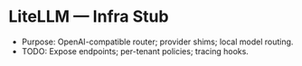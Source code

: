 # LiteLLM — Infra Stub

- Purpose: OpenAI-compatible router; provider shims; local model routing.
- TODO: Expose endpoints; per-tenant policies; tracing hooks.
